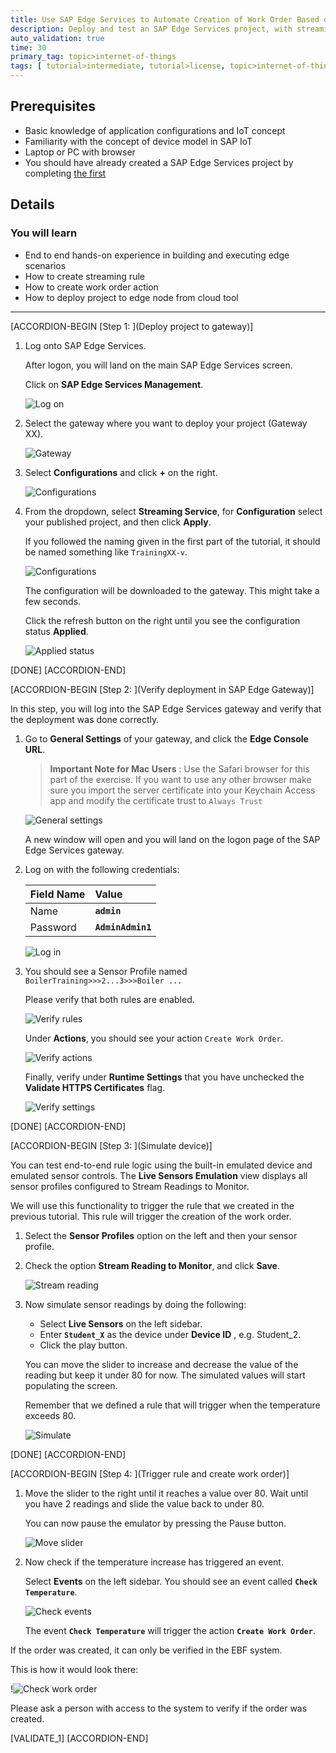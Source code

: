 ```yaml
---
title: Use SAP Edge Services to Automate Creation of Work Order Based on IoT Data (part 2, deploy and test)
description: Deploy and test an SAP Edge Services project, with streaming rules based on Iot data, that will automate creating a work order in S/4HANA.
auto_validation: true
time: 30
primary_tag: topic>internet-of-things
tags: [ tutorial>intermediate, tutorial>license, topic>internet-of-things, topic>cloud, products>sap-internet-of-things, products>sap-edge-services, products>sap-usiness-technology-platform, products>sap-iot-services-for-sap-btp, products>sap-s-4hana]
---
```


## Prerequisites
- Basic knowledge of application configurations and IoT concept
- Familiarity with the concept of device model in SAP IoT
- Laptop or PC with browser
- You should have already created a SAP Edge Services project by completing [the first](iot-edge-plant-maintenance-1)

## Details
### You will learn
- End to end hands-on experience in building and executing edge scenarios
- How to create streaming rule
- How to create work order action
- How to deploy project to edge node from cloud tool

---

[ACCORDION-BEGIN [Step 1: ](Deploy project to gateway)]


1. Log onto SAP Edge Services.

    After logon, you will land on the main SAP Edge Services screen.

    Click on **SAP Edge Services Management**.

    ![Log on](1.png)

2. Select the gateway where you want to deploy your project (Gateway XX).

    ![Gateway](2.png)

3. Select **Configurations** and click **+** on the right.

    ![Configurations](3.png)

4. From the dropdown, select **Streaming Service**, for **Configuration** select your published project, and then click **Apply**.

    If you followed the naming given in the first part of the tutorial, it should be named something like  `TrainingXX-v`.

    ![Configurations](4.png)

    The configuration will be downloaded to the gateway. This might take a few seconds.

    Click the refresh button on the right until you see the configuration status **Applied**.

    ![Applied status](5.png)


[DONE]
[ACCORDION-END]

[ACCORDION-BEGIN [Step 2: ](Verify deployment in SAP Edge Gateway)]

In this step, you will log into the SAP Edge Services gateway and verify that the deployment was done correctly.

1. Go to **General Settings** of your gateway, and click the **Edge Console URL**.

    > **Important Note for Mac Users** : Use the Safari browser for this part of the exercise. If you want to use any other browser make sure you import the server certificate into your Keychain  Access app and modify the certificate trust to `Always Trust`

    ![General settings](6.png)

    A new window will open and you will land on the logon page of the SAP Edge Services gateway.

2. Log on with the following credentials:

    |  Field Name     | Value
    |  :------------- | :-------------
    |  Name    | **`admin`**
    |  Password    | **`AdminAdmin1`**

    ![Log in](7.png)

3. You should see a Sensor Profile named `BoilerTraining>>>2...3>>>Boiler ...`

    Please verify that both rules are enabled.

    ![Verify rules](7_1.png)

    Under **Actions**, you should see your action `Create Work Order`.

    ![Verify actions](7_2.png)

    Finally, verify under **Runtime Settings** that you have unchecked the **Validate HTTPS Certificates** flag.

    ![Verify settings](7_3.png)

[DONE]
[ACCORDION-END]




[ACCORDION-BEGIN [Step 3: ](Simulate device)]

You can test end-to-end rule logic using the built-in emulated device and emulated sensor controls. The **Live Sensors Emulation** view displays all sensor profiles configured to Stream Readings to Monitor.

We will use this functionality to trigger the rule that we created in the previous tutorial. This rule will trigger the creation of the work order.

1. Select the **Sensor Profiles** option on the left and then your sensor profile.

2. Check the option **Stream Reading to Monitor**, and click **Save**.

    ![Stream reading](8.png)

3. Now simulate sensor readings by doing the following:

    - Select **Live Sensors** on the left sidebar.
    - Enter  **`Student_X`** as the device under **Device ID** , e.g. Student_2.
    - Click the play button.

    You can move the slider to increase and decrease the value of the reading but keep it under 80 for now. The simulated values will start populating the screen.

    Remember that we defined a rule that will trigger when the temperature exceeds 80.

    ![Simulate](9.png)

[DONE]
[ACCORDION-END]

[ACCORDION-BEGIN [Step 4: ](Trigger rule and create work order)]

1. Move the slider to the right until it reaches a value over 80. Wait until you have 2 readings and slide the value back to under 80.

    You can now pause the emulator by pressing the Pause button.

    ![Move slider](10.png)

2. Now check if the temperature increase has triggered an event.

    Select **Events** on the left sidebar. You should see an event called  **`Check Temperature`**.

    ![Check events](11.png)

    The event **`Check Temperature`** will trigger the action **`Create Work Order`**.

If the order was created, it can only be verified in the EBF system.

This is how it would look there:

!![Check work order](12.png)

Please ask a person with access to the system to verify if the order was created.

[VALIDATE_1]
[ACCORDION-END]
